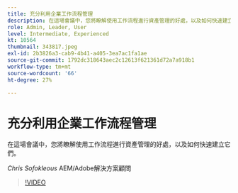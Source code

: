 ```yaml
---
title: 充分利用企業工作流程管理
description: 在這場會議中，您將瞭解使用工作流程進行資產管理的好處，以及如何快速建立它們。
role: Admin, Leader, User
level: Intermediate, Experienced
kt: 10564
thumbnail: 343817.jpeg
exl-id: 2b3826a3-cab9-4b41-a405-3ea7ac1fa1ae
source-git-commit: 1792dc318643aec2c12613f621361d72a7a918b1
workflow-type: tm+mt
source-wordcount: '66'
ht-degree: 27%

---
```


# 充分利用企業工作流程管理

在這場會議中，您將瞭解使用工作流程進行資產管理的好處，以及如何快速建立它們。

*Chris Sofokleous* AEM/Adobe解決方案顧問

>[!VIDEO](https://video.tv.adobe.com/v/343817/?quality=12&learn=on)
